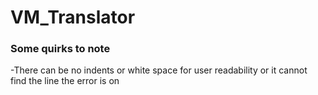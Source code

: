 # VM_Translator
### Some quirks to note
-There can be no indents or white space for user readability or it cannot find the line the error is on